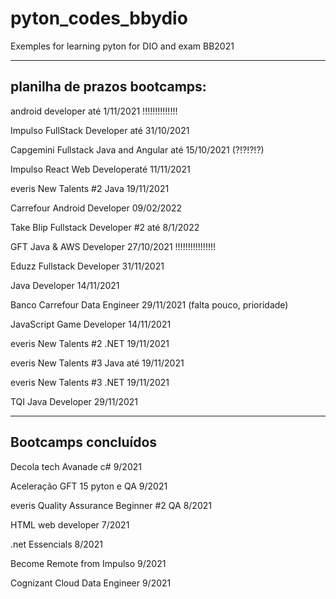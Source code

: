 # pyton_codes_bbydio
Exemples for learning pyton for DIO and exam BB2021


------------------------------------------------------------------
planilha de prazos bootcamps:
------------------------------------------------------------------

android developer até 1/11/2021 !!!!!!!!!!!!!!

Impulso FullStack Developer até 31/10/2021

Capgemini Fullstack Java and Angular até 15/10/2021 (?!?!?!?)

Impulso React Web Developeraté 11/11/2021

everis New Talents #2 Java 19/11/2021

Carrefour Android Developer 09/02/2022

Take Blip Fullstack Developer #2 até 8/1/2022

GFT Java & AWS Developer 27/10/2021 !!!!!!!!!!!!!!!!

Eduzz Fullstack Developer 31/11/2021

Java Developer 14/11/2021

Banco Carrefour Data Engineer 29/11/2021 (falta pouco, prioridade)

JavaScript Game Developer 14/11/2021

everis New Talents #2 .NET 19/11/2021

everis New Talents #3 Java até  19/11/2021

everis New Talents #3 .NET 19/11/2021

TQI Java Developer 29/11/2021

------------------------------------------------------------
Bootcamps concluídos
------------------------------------------------------------
Decola tech Avanade c# 9/2021

Aceleração GFT 15 pyton e QA 9/2021

everis Quality Assurance Beginner #2 QA 8/2021

HTML web developer 7/2021

.net Essencials 8/2021

Become Remote from Impulso 9/2021

Cognizant Cloud Data Engineer 9/2021
